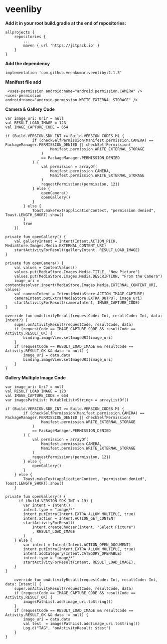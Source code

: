 # veenliby

**Add it in your root build.gradle at the end of repositories:**

	allprojects {
		repositories {
			...
			maven { url 'https://jitpack.io' }
		}
	}
  
  **Add the dependency**
  
  	implementation 'com.github.veenkumar:veenliby:2.1.5'
  
  **Manifest file add**
  
     <uses-permission android:name="android.permission.CAMERA" />
    <uses-permission android:name="android.permission.WRITE_EXTERNAL_STORAGE" />
    
 **Camera & Gallery Code**
 
 	var image_uri: Uri? = null
	val RESULT_LOAD_IMAGE = 123
	val IMAGE_CAPTURE_CODE = 654

 	if (Build.VERSION.SDK_INT >= Build.VERSION_CODES.M) {
                if (checkSelfPermission(Manifest.permission.CAMERA) == PackageManager.PERMISSION_DENIED || checkSelfPermission(
                        Manifest.permission.WRITE_EXTERNAL_STORAGE
                    )
                    == PackageManager.PERMISSION_DENIED
                ) {
                    val permission = arrayOf(
                        Manifest.permission.CAMERA,
                        Manifest.permission.WRITE_EXTERNAL_STORAGE
                    )
                    requestPermissions(permission, 121)
                } else {
                    openCamera()
                    openGallery()
                }
            } else {
                Toast.makeText(applicationContext, "permission denied", Toast.LENGTH_SHORT).show()
            }
            true
        })

	private fun openGallery() {
        val galleryIntent = Intent(Intent.ACTION_PICK, MediaStore.Images.Media.EXTERNAL_CONTENT_URI)
        startActivityForResult(galleryIntent, RESULT_LOAD_IMAGE)
    }

    private fun openCamera() {
        val values = ContentValues()
        values.put(MediaStore.Images.Media.TITLE, "New Picture")
        values.put(MediaStore.Images.Media.DESCRIPTION, "From the Camera")
        image_uri = contentResolver.insert(MediaStore.Images.Media.EXTERNAL_CONTENT_URI, values)
        val cameraIntent = Intent(MediaStore.ACTION_IMAGE_CAPTURE)
        cameraIntent.putExtra(MediaStore.EXTRA_OUTPUT, image_uri)
        startActivityForResult(cameraIntent, IMAGE_CAPTURE_CODE)
    }

    override fun onActivityResult(requestCode: Int, resultCode: Int, data: Intent?) {
        super.onActivityResult(requestCode, resultCode, data)
        if (requestCode == IMAGE_CAPTURE_CODE && resultCode == Activity.RESULT_OK) {
            binding.imageView.setImageURI(image_uri)
        }
        if (requestCode == RESULT_LOAD_IMAGE && resultCode == Activity.RESULT_OK && data != null) {
            image_uri = data.data
            binding.imageView.setImageURI(image_uri)
        }
    }
    
   **Gallery Multiple Image Code**
   
    var image_uri: Uri? = null
    val RESULT_LOAD_IMAGE = 123
    val IMAGE_CAPTURE_CODE = 654
    var imagesPathList: MutableList<String> = arrayListOf()
    
    if (Build.VERSION.SDK_INT >= Build.VERSION_CODES.M) {
            if (checkSelfPermission(Manifest.permission.CAMERA) == PackageManager.PERMISSION_DENIED || checkSelfPermission(
                    Manifest.permission.WRITE_EXTERNAL_STORAGE
                )
                == PackageManager.PERMISSION_DENIED
            ) {
                val permission = arrayOf(
                    Manifest.permission.CAMERA,
                    Manifest.permission.WRITE_EXTERNAL_STORAGE
                )
                requestPermissions(permission, 121)
            } else {
                openGallery()
            }
        } else {
            Toast.makeText(applicationContext, "permission denied", Toast.LENGTH_SHORT).show()
        }
	
	private fun openGallery() {
          if (Build.VERSION.SDK_INT < 19) {
            var intent = Intent()
            intent.type = "image/*"
            intent.putExtra(Intent.EXTRA_ALLOW_MULTIPLE, true)
            intent.action = Intent.ACTION_GET_CONTENT
            startActivityForResult(
                Intent.createChooser(intent, "Select Picture")
                , RESULT_LOAD_IMAGE
            )
        } else {
            var intent = Intent(Intent.ACTION_OPEN_DOCUMENT)
            intent.putExtra(Intent.EXTRA_ALLOW_MULTIPLE, true)
            intent.addCategory(Intent.CATEGORY_OPENABLE)
            intent.type = "image/*"
            startActivityForResult(intent, RESULT_LOAD_IMAGE);
        }
    }
    
        override fun onActivityResult(requestCode: Int, resultCode: Int, data: Intent?) {
        super.onActivityResult(requestCode, resultCode, data)
        if (requestCode == IMAGE_CAPTURE_CODE && resultCode == Activity.RESULT_OK) {
            imagesPathList.add(image_uri.toString())
        }
        if (requestCode == RESULT_LOAD_IMAGE && resultCode == Activity.RESULT_OK && data != null) {
            image_uri = data.data
            val test  = imagesPathList.add(image_uri.toString())
            Log.d("TAG", "onActivityResult: $test")
        }
    }
